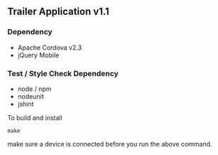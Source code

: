 ## Trailer Application v1.1 

### Dependency

* Apache Cordova v2.3
* jQuery Mobile

### Test / Style Check Dependency

* node / npm
* nodeunit
* jshint

To build and install

    make

make sure a device is connected before you run the above command.

